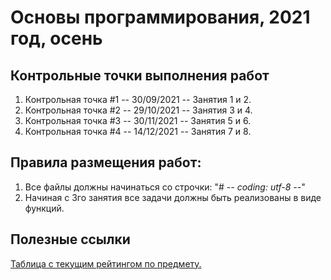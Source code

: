 # Основы программирования, 2021 год, осень

## Контрольные точки выполнения работ

1. Контрольная точка #1 -- 30/09/2021 -- Занятия 1 и 2.
2. Контрольная точка #2 -- 29/10/2021 -- Занятия 3 и 4.
3. Контрольная точка #3 -- 30/11/2021 -- Занятия 5 и 6.
4. Контрольная точка #4 -- 14/12/2021 -- Занятия 7 и 8.

## Правила размещения работ:

1. Все файлы должны начинаться со строчки: "# -*- coding: utf-8 -*-"
2. Начиная с 3го занятия все задачи должны быть реализованы в виде функций.

## Полезные ссылки

[Таблица с текущим рейтингом по предмету.](https://docs.google.com/spreadsheets/d/1XJYfGyaPY-baF9G_wHEaiUAfkBSZ8Yi8B-lxSRiYS1s/edit?usp=sharing)

